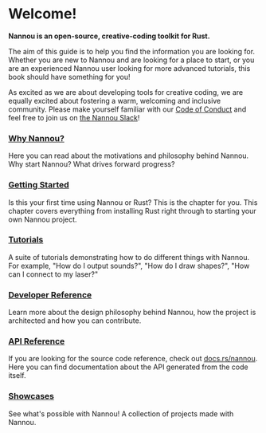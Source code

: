 # Welcome!

**Nannou is an open-source, creative-coding toolkit for Rust.**

The aim of this guide is to help you find the information you are looking for.
Whether you are new to Nannou and are looking for a place to start, or you are
an experienced Nannou user looking for more advanced tutorials, this book should
have something for you!

As excited as we are about developing tools for creative coding, we are equally
excited about fostering a warm, welcoming and inclusive community. Please make
yourself familiar with our [Code of Conduct](/code_of_conduct.md) and feel free
to join us on [the Nannou
Slack](https://communityinviter.com/apps/nannou/nannou-slack)!

### [Why Nannou?](/why_nannou.md)

Here you can read about the motivations and philosophy behind Nannou. Why start
Nannou? What drives forward progress?

### [Getting Started](/getting_started.md)

Is this your first time using Nannou or Rust? This is the chapter for you.
This chapter covers everything from installing Rust right through to starting
your own Nannou project.

### [Tutorials](/tutorials.md)

A suite of tutorials demonstrating how to do different things with Nannou. For
example, "How do I output sounds?", "How do I draw shapes?", "How can I connect
to my laser?"

### [Developer Reference](/developer_reference.md)

Learn more about the design philosophy behind Nannou, how the project is
architected and how you can contribute.

### [API Reference](https://docs.rs/nannou)

If you are looking for the source code reference, check out
[docs.rs/nannou](https://docs.rs/nannou). Here you can find documentation about
the API generated from the code itself.

### [Showcases](/showcases.md)

See what's possible with Nannou! A collection of projects made with Nannou.
